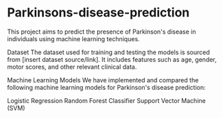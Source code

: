 # Parkinsons-disease-prediction
This project aims to predict the presence of Parkinson's disease in individuals using machine learning techniques.

Dataset
The dataset used for training and testing the models is sourced from [insert dataset source/link]. It includes features such as age, gender, motor scores, and other relevant clinical data.

Machine Learning Models
We have implemented and compared the following machine learning models for Parkinson's disease prediction:

Logistic Regression
Random Forest Classifier
Support Vector Machine (SVM)
